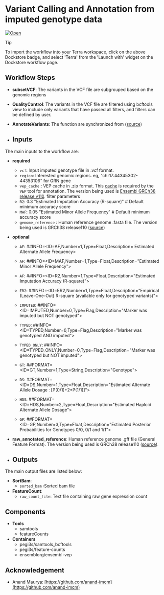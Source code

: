 # Variant Calling and Annotation from imputed genotype data
[![Open](https://img.shields.io/badge/Open-Dockstore-blue)](https://dockstore.org/workflows/github.com/jiangaing/VCF_TOOLS:main?tab=info)

> [!TIP]
> To import the workflow into your Terra workspace, click on the above Dockstore badge, and select 'Terra' from the 'Launch with' widget on the Dockstore workflow page.

## Workflow Steps

- **subsetVCF**: The variants in the VCF file are subgrouped based on the genomic regions

- **QualityControl**: The variants in the VCF file are filtered using bcftools view to include only variants that have passed all filters, and filters can be defined by user. 

- **AnnotateVariants**: The function are synchronized from ([source](https://https://github.com/anand-imcm/pb-variant-call?tab=readme-ov-file))


- ## Inputs
The main inputs to the workflow are:

- **required**
    - `vcf`: Input imputed genotype file in .vcf format.
    - `region`: Interested genomic regions. eg, "chr17:44345302-44353106" for GRN gene
    - `vep_cache` : VEP cache in .zip format. This [cache](https://www.ensembl.org/info/docs/tools/vep/script/vep_cache.html#cache) is required by the `VEP` tool for annotation. The version being used is [Ensembl GRCh38 release v110](https://ftp.ensembl.org/pub/release-110/variation/vep/homo_sapiens_vep_110_GRCh38.tar.gz).
    filter parameters
    - `R2`: 0.3 "Estimated Imputation Accuracy (R-square)" # Default minimum accuracy score
    - `MAF`: 0.05 "Estimated Minor Allele Frequency" # Default minimum accuracy score
    - `genome_reference` : Human reference genome .fasta file. The version being used is GRCh38 release110 ([source](https://ftp.ensembl.org/pub/release-110/fasta/homo_sapiens/dna/))
- **optional** 

    - `AF`: ##INFO=<ID=AF,Number=1,Type=Float,Description= Estimated Alternate Allele Frequency>
    - `AF`: ##INFO=<ID=MAF,Number=1,Type=Float,Description="Estimated Minor Allele Frequency">
    - `AF`: ##INFO=<ID=R2,Number=1,Type=Float,Description="Estimated Imputation Accuracy (R-square)">
    - `ER2`: ##INFO=<ID=ER2,Number=1,Type=Float,Description="Empirical (Leave-One-Out) R-square (available only for genotyped variants)">
    - `IMPUTED`: ##INFO=<ID=IMPUTED,Number=0,Type=Flag,Description="Marker was imputed but NOT genotyped">
    - `TYPED`: ##INFO=<ID=TYPED,Number=0,Type=Flag,Description="Marker was genotyped AND imputed">
    - `TYPED_ONLY`: ##INFO=<ID=TYPED_ONLY,Number=0,Type=Flag,Description="Marker was genotyped but NOT imputed">

    - `GT`: ##FORMAT=<ID=GT,Number=1,Type=String,Description="Genotype">
    - `DS`: ##FORMAT=<ID=DS,Number=1,Type=Float,Description="Estimated Alternate Allele Dosage : [P(0/1)+2*P(1/1)]">
    - `HDS`: ##FORMAT=<ID=HDS,Number=2,Type=Float,Description="Estimated Haploid Alternate Allele Dosage">
    - `GP`: ##FORMAT=<ID=GP,Number=3,Type=Float,Description="Estimated Posterior Probabilities for Genotypes 0/0, 0/1 and 1/1">


- **raw_annotated_reference**: Human reference genome .gff file (General Feature Format). The version being used is GRCh38 release110 ([source](https://ftp.ensembl.org/pub/release-110/gff3/homo_sapiens/Homo_sapiens.GRCh38.110.gff3.gz)).

- ## Outputs

The main output files are listed below:

- **SortBam**:
  - `sorted_bam` :Sorted bam file
- **FeatureCount**:
   - `raw_count_file`: Text file containing raw gene expression count
 
## Components


- **Tools**
  - samtools
  - featureCounts
- **Containers**
  - pegi3s/samtools_bcftools
  - pegi3s/feature-counts
  - ensemblorg/ensembl-vep
 
 ## Acknowledgement

- Anand Maurya: [https://github.com/anand-imcm](https://github.com/anand-imcm)
